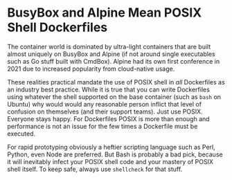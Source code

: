 # BusyBox and Alpine Mean POSIX Shell Dockerfiles

The container world is dominated by ultra-light containers that are
built almost uniquely on BusyBox and Alpine (if not around single
executables such as Go stuff built with CmdBox). Alpine had its own
first conference in 2021 due to increased popularity from cloud-native
usage.

These realities practical mandate the use of POSIX shell in *all*
Dockerfiles as an industry best practice. While it is true that you can
write Dockerfiles using whatever the shell supported on the base
container  (such as `bash` on Ubuntu) why would would any reasonable
person inflict that level of confusion on themselves (and their support
teams). Just use POSIX. Everyone stays happy. For Dockerfiles POSIX is
more than enough and performance is not an issue for the few times a
Dockerfile must be executed.

For rapid prototyping obviously a heftier scripting language such as
Perl, Python, even Node are preferred. But Bash is probably a bad pick,
because it will inevitably infect your POSIX shell code and your mastery
of POSIX shell itself. To keep safe, always use `shellcheck` for that
stuff.
